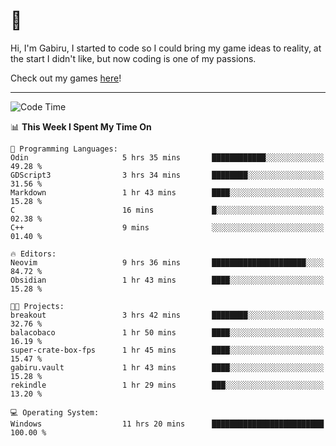 # 🐀

Hi, I'm Gabiru, I started to code so I could bring my game ideas to reality, at the start I didn't like, but now coding is one of my passions.

Check out my games [here](https://gabiru.art/projetos/)!

---

<!--START_SECTION:waka-->
![Code Time](http://img.shields.io/badge/Code%20Time-395%20hrs%2054%20mins-blue)

📊 **This Week I Spent My Time On** 

```text
💬 Programming Languages: 
Odin                     5 hrs 35 mins       ████████████░░░░░░░░░░░░░   49.28 % 
GDScript3                3 hrs 34 mins       ████████░░░░░░░░░░░░░░░░░   31.56 % 
Markdown                 1 hr 43 mins        ████░░░░░░░░░░░░░░░░░░░░░   15.28 % 
C                        16 mins             █░░░░░░░░░░░░░░░░░░░░░░░░   02.38 % 
C++                      9 mins              ░░░░░░░░░░░░░░░░░░░░░░░░░   01.40 % 

🔥 Editors: 
Neovim                   9 hrs 36 mins       █████████████████████░░░░   84.72 % 
Obsidian                 1 hr 43 mins        ████░░░░░░░░░░░░░░░░░░░░░   15.28 % 

🐱‍💻 Projects: 
breakout                 3 hrs 42 mins       ████████░░░░░░░░░░░░░░░░░   32.76 % 
balacobaco               1 hr 50 mins        ████░░░░░░░░░░░░░░░░░░░░░   16.19 % 
super-crate-box-fps      1 hr 45 mins        ████░░░░░░░░░░░░░░░░░░░░░   15.47 % 
gabiru.vault             1 hr 43 mins        ████░░░░░░░░░░░░░░░░░░░░░   15.28 % 
rekindle                 1 hr 29 mins        ███░░░░░░░░░░░░░░░░░░░░░░   13.20 % 

💻 Operating System: 
Windows                  11 hrs 20 mins      █████████████████████████   100.00 % 
```


<!--END_SECTION:waka-->
